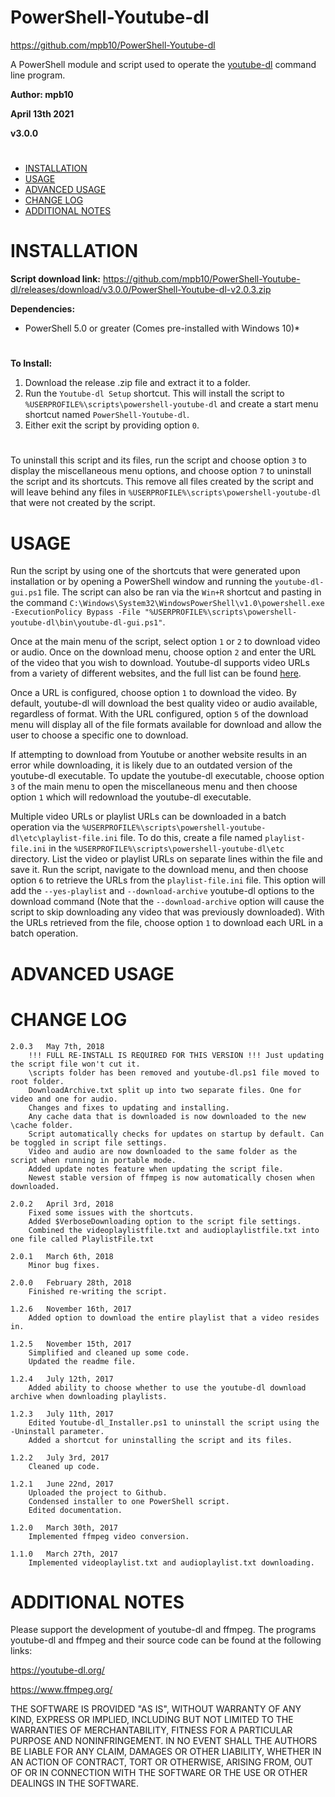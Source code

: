 # PowerShell-Youtube-dl
https://github.com/mpb10/PowerShell-Youtube-dl

A PowerShell module and script used to operate the [youtube-dl](https://github.com/ytdl-org/youtube-dl) command line program.


**Author: mpb10**

**April 13th 2021**

**v3.0.0**

#

 - [INSTALLATION](#installation)
 - [USAGE](#usage)
 - [ADVANCED USAGE](#advanced-usage)
 - [CHANGE LOG](#change-log)
 - [ADDITIONAL NOTES](#additional-notes)
 
#

# INSTALLATION

**Script download link:** https://github.com/mpb10/PowerShell-Youtube-dl/releases/download/v3.0.0/PowerShell-Youtube-dl-v2.0.3.zip

**Dependencies:**

* PowerShell 5.0 or greater (Comes pre-installed with Windows 10)*

#

**To Install:** 

1. Download the release .zip file and extract it to a folder.
1. Run the `Youtube-dl Setup` shortcut. This will install the script to `%USERPROFILE%\scripts\powershell-youtube-dl` and create a start menu shortcut named `PowerShell-Youtube-dl`.
1. Either exit the script by providing option `0`.

#

To uninstall this script and its files, run the script and choose option `3` to display the miscellaneous menu options, and choose option `7` to uninstall the script and its shortcuts. This remove all files created by the script and will leave behind any files in `%USERPROFILE%\scripts\powershell-youtube-dl` that were not created by the script.

# USAGE

Run the script by using one of the shortcuts that were generated upon installation or by opening a PowerShell window and running the `youtube-dl-gui.ps1` file. The script can also be ran via the `Win+R` shortcut and pasting in the command `C:\Windows\System32\WindowsPowerShell\v1.0\powershell.exe -ExecutionPolicy Bypass -File "%USERPROFILE%\scripts\powershell-youtube-dl\bin\youtube-dl-gui.ps1"`.

Once at the main menu of the script, select option `1` or `2` to download video or audio. Once on the download menu, choose option `2` and enter the URL of the video that you wish to download. Youtube-dl supports video URLs from a variety of different websites, and the full list can be found [here](https://github.com/ytdl-org/youtube-dl/blob/master/docs/supportedsites.md).

Once a URL is configured, choose option `1` to download the video. By default, youtube-dl will download the best quality video or audio available, regardless of format. With the URL configured, option `5` of the download menu will display all of the file formats available for download and allow the user to choose a specific one to download.

If attempting to download from Youtube or another website results in an error while downloading, it is likely due to an outdated version of the youtube-dl executable. To update the youtube-dl executable, choose option `3` of the main menu to open the miscellaneous menu and then choose option `1` which will redownload the youtube-dl executable.

Multiple video URLs or playlist URLs can be downloaded in a batch operation via the `%USERPROFILE%\scripts\powershell-youtube-dl\etc\playlist-file.ini` file. To do this, create a file named `playlist-file.ini` in the `%USERPROFILE%\scripts\powershell-youtube-dl\etc` directory. List the video or playlist URLs on separate lines within the file and save it. Run the script, navigate to the download menu, and then choose option `6` to retrieve the URLs from the `playlist-file.ini` file. This option will add the `--yes-playlist` and `--download-archive` youtube-dl options to the download command (Note that the `--download-archive` option will cause the script to skip downloading any video that was previously downloaded). With the URLs retrieved from the file, choose option `1` to download each URL in a batch operation.

# ADVANCED USAGE



# CHANGE LOG

	2.0.3	May 7th, 2018
		!!! FULL RE-INSTALL IS REQUIRED FOR THIS VERSION !!! Just updating the script file won't cut it.
		\scripts folder has been removed and youtube-dl.ps1 file moved to root folder.
		DownloadArchive.txt split up into two separate files. One for video and one for audio.
		Changes and fixes to updating and installing.
		Any cache data that is downloaded is now downloaded to the new \cache folder.
		Script automatically checks for updates on startup by default. Can be toggled in script file settings.
		Video and audio are now downloaded to the same folder as the script when running in portable mode.
		Added update notes feature when updating the script file.
		Newest stable version of ffmpeg is now automatically chosen when downloaded.

	2.0.2	April 3rd, 2018
		Fixed some issues with the shortcuts.
		Added $VerboseDownloading option to the script file settings.
		Combined the videoplaylistfile.txt and audioplaylistfile.txt into one file called PlaylistFile.txt
	
	2.0.1	March 6th, 2018
		Minor bug fixes.

	2.0.0	February 28th, 2018
		Finished re-writing the script.

	1.2.6	November 16th, 2017
		Added option to download the entire playlist that a video resides in.

	1.2.5	November 15th, 2017
		Simplified and cleaned up some code.
		Updated the readme file.

	1.2.4	July 12th, 2017
		Added ability to choose whether to use the youtube-dl download archive when downloading playlists.

	1.2.3	July 11th, 2017
		Edited Youtube-dl_Installer.ps1 to uninstall the script using the -Uninstall parameter.
		Added a shortcut for uninstalling the script and its files.

	1.2.2	July 3rd, 2017
		Cleaned up code.

	1.2.1	June 22nd, 2017
		Uploaded the project to Github.
		Condensed installer to one PowerShell script.
		Edited documentation.
		
	1.2.0	March 30th, 2017
		Implemented ffmpeg video conversion.
		
	1.1.0	March 27th, 2017
		Implemented videoplaylist.txt and audioplaylist.txt downloading.


# ADDITIONAL NOTES

Please support the development of youtube-dl and ffmpeg. The programs youtube-dl and ffmpeg and their source code can be found at the following links:

https://youtube-dl.org/

https://www.ffmpeg.org/


THE SOFTWARE IS PROVIDED "AS IS", WITHOUT WARRANTY OF ANY KIND, EXPRESS OR IMPLIED, INCLUDING BUT NOT LIMITED TO THE WARRANTIES OF MERCHANTABILITY, FITNESS FOR A PARTICULAR PURPOSE AND NONINFRINGEMENT. IN NO EVENT SHALL THE AUTHORS BE LIABLE FOR ANY CLAIM, DAMAGES OR OTHER LIABILITY, WHETHER IN AN ACTION OF CONTRACT, TORT OR OTHERWISE, ARISING FROM, OUT OF OR IN CONNECTION WITH THE SOFTWARE OR THE USE OR OTHER DEALINGS IN THE SOFTWARE.
